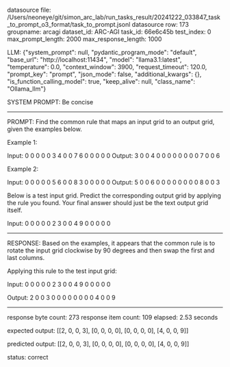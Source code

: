 datasource file: /Users/neoneye/git/simon_arc_lab/run_tasks_result/20241222_033847_task_to_prompt_o3_format/task_to_prompt.jsonl
datasource row: 173
groupname: arcagi
dataset_id: ARC-AGI
task_id: 66e6c45b
test_index: 0
max_prompt_length: 2000
max_response_length: 1000

LLM:
{"system_prompt": null, "pydantic_program_mode": "default", "base_url": "http://localhost:11434", "model": "llama3.1:latest", "temperature": 0.0, "context_window": 3900, "request_timeout": 120.0, "prompt_key": "prompt", "json_mode": false, "additional_kwargs": {}, "is_function_calling_model": true, "keep_alive": null, "class_name": "Ollama_llm"}

SYSTEM PROMPT:
Be concise

---

PROMPT:
Find the common rule that maps an input grid to an output grid, given the examples below.

Example 1:

Input:
0 0 0 0
0 3 4 0
0 7 6 0
0 0 0 0
Output:
3 0 0 4
0 0 0 0
0 0 0 0
7 0 0 6

Example 2:

Input:
0 0 0 0
0 5 6 0
0 8 3 0
0 0 0 0
Output:
5 0 0 6
0 0 0 0
0 0 0 0
8 0 0 3

Below is a test input grid. Predict the corresponding output grid by applying the rule you found. Your final answer should just be the text output grid itself.

Input:
0 0 0 0
0 2 3 0
0 4 9 0
0 0 0 0


---

RESPONSE:
Based on the examples, it appears that the common rule is to rotate the input grid clockwise by 90 degrees and then swap the first and last columns.

Applying this rule to the test input grid:

Input:
0 0 0 0
0 2 3 0
0 4 9 0
0 0 0 0

Output:
2 0 0 3
0 0 0 0
0 0 0 0
4 0 0 9

---


response byte count: 273
response item count: 109
elapsed: 2.53 seconds

expected output:
[[2, 0, 0, 3], [0, 0, 0, 0], [0, 0, 0, 0], [4, 0, 0, 9]]

predicted output:
[[2, 0, 0, 3], [0, 0, 0, 0], [0, 0, 0, 0], [4, 0, 0, 9]]

status: correct
